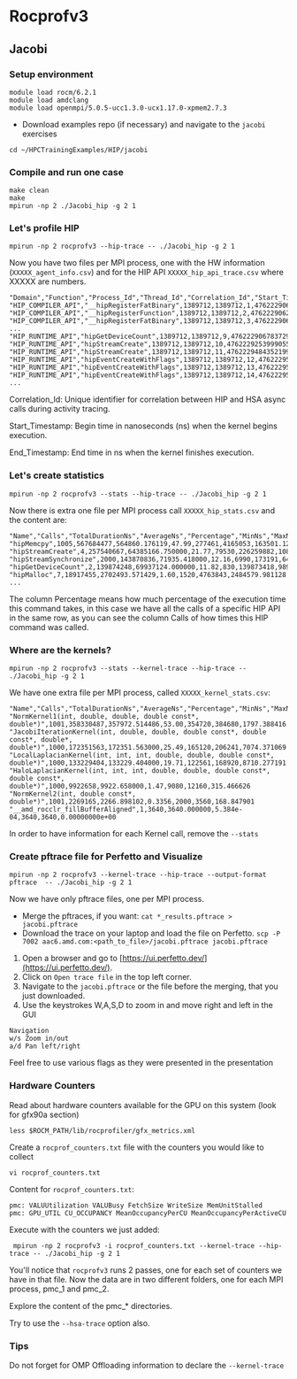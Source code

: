 
# Rocprofv3

## Jacobi


### Setup environment
```
module load rocm/6.2.1
module load amdclang
module load openmpi/5.0.5-ucc1.3.0-ucx1.17.0-xpmem2.7.3
```

* Download examples repo (if necessary) and navigate to the `jacobi` exercises
```
cd ~/HPCTrainingExamples/HIP/jacobi
```

### Compile and run one case

```
make clean
make
mpirun -np 2 ./Jacobi_hip -g 2 1
```

### Let's profile HIP

```
mpirun -np 2 rocprofv3 --hip-trace -- ./Jacobi_hip -g 2 1
```

Now you have two files per MPI process, one with the HW information (`XXXXX_agent_info.csv`) and for the HIP API `XXXXX_hip_api_trace.csv` where XXXXX are numbers.

```
"Domain","Function","Process_Id","Thread_Id","Correlation_Id","Start_Timestamp","End_Timestamp"
"HIP_COMPILER_API","__hipRegisterFatBinary",1389712,1389712,1,4762229062888604,4762229062892624
"HIP_COMPILER_API","__hipRegisterFunction",1389712,1389712,2,4762229062903414,4762229062910744
"HIP_COMPILER_API","__hipRegisterFatBinary",1389712,1389712,3,4762229062911814,4762229062911924
...
"HIP_RUNTIME_API","hipGetDeviceCount",1389712,1389712,9,4762229067837299,4762229201986925
"HIP_RUNTIME_API","hipStreamCreate",1389712,1389712,10,4762229253999055,4762229484333519
"HIP_RUNTIME_API","hipStreamCreate",1389712,1389712,11,4762229484352199,4762229502251764
"HIP_RUNTIME_API","hipEventCreateWithFlags",1389712,1389712,12,4762229502311284,4762229502317444
"HIP_RUNTIME_API","hipEventCreateWithFlags",1389712,1389712,13,4762229502318894,4762229502319244
"HIP_RUNTIME_API","hipEventCreateWithFlags",1389712,1389712,14,4762229502320134,4762229502320454
...
```

Correlation_Id: Unique identifier for correlation between HIP and HSA async calls during activity tracing.

Start_Timestamp: Begin time in nanoseconds (ns) when the kernel begins execution.

End_Timestamp: End time in ns when the kernel finishes execution.

### Let's create statistics

```
mpirun -np 2 rocprofv3 --stats --hip-trace -- ./Jacobi_hip -g 2 1
```

Now there is extra one file per MPI process call `XXXXX_hip_stats.csv` and the content are:

```
"Name","Calls","TotalDurationNs","AverageNs","Percentage","MinNs","MaxNs","StdDev"
"hipMemcpy",1005,567684477,564860.176119,47.99,277461,4165053,163501.123978
"hipStreamCreate",4,257540667,64385166.750000,21.77,79530,226259882,108165143.720195
"hipStreamSynchronize",2000,143870836,71935.418000,12.16,6990,173191,64446.616580
"hipGetDeviceCount",2,139874248,69937124.000000,11.82,830,139873418,98904855.476912
"hipMalloc",7,18917455,2702493.571429,1.60,1520,4763843,2484579.981128
...
```

The column Percentage means how much percentage of the execution time this command takes, in this case we have all the calls of a specific HIP API in the same row, as you can see the column Calls of how times this HIP command was called.

### Where are the kernels?

```
mpirun -np 2 rocprofv3 --stats --kernel-trace --hip-trace -- ./Jacobi_hip -g 2 1
```

We have one extra file per MPI process, called `XXXXX_kernel_stats.csv`:

```
"Name","Calls","TotalDurationNs","AverageNs","Percentage","MinNs","MaxNs","StdDev"
"NormKernel1(int, double, double, double const*, double*)",1001,358330487,357972.514486,53.00,354720,384680,1797.388416
"JacobiIterationKernel(int, double, double, double const*, double const*, double*, double*)",1000,172351563,172351.563000,25.49,165120,206241,7074.371069
"LocalLaplacianKernel(int, int, int, double, double, double const*, double*)",1000,133229404,133229.404000,19.71,122561,168920,8710.277191
"HaloLaplacianKernel(int, int, int, double, double, double const*, double const*, double*)",1000,9922658,9922.658000,1.47,9080,12160,315.466626
"NormKernel2(int, double const*, double*)",1001,2269165,2266.898102,0.3356,2000,3560,168.847901
"__amd_rocclr_fillBufferAligned",1,3640,3640.000000,5.384e-04,3640,3640,0.00000000e+00
```

In order to have information for each Kernel call, remove the `--stats`

### Create pftrace file for Perfetto and Visualize

 `mpirun -np 2 rocprofv3 --kernel-trace --hip-trace --output-format pftrace  -- ./Jacobi_hip -g 2 1`
 
 Now we have only pftrace files, one per MPI process.
 
 * Merge the pftraces, if you want: `cat *_results.pftrace > jacobi.pftrace`
 * Download the trace on your laptop and load the file on Perfetto.
 `scp -P 7002 aac6.amd.com:<path_to_file>/jacobi.pftrace jacobi.pftrace`

1. Open a browser and go to [https://ui.perfetto.dev/](https://ui.perfetto.dev/).
2. Click on `Open trace file` in the top left corner.
3. Navigate to the `jacobi.pftrace` or the file before the merging, that you just downloaded.
4. Use the keystrokes W,A,S,D to zoom in and move right and left in the GUI

```
Navigation
w/s	Zoom in/out
a/d	Pan left/right
```

Feel free to use various flags as they were presented in the presentation

### Hardware Counters

Read about hardware counters available for the GPU on this system (look for gfx90a section)
```
less $ROCM_PATH/lib/rocprofiler/gfx_metrics.xml
```
Create a `rocprof_counters.txt` file with the counters you would like to collect
```
vi rocprof_counters.txt
```
Content for `rocprof_counters.txt`:
```
pmc: VALUUtilization VALUBusy FetchSize WriteSize MemUnitStalled
pmc: GPU_UTIL CU_OCCUPANCY MeanOccupancyPerCU MeanOccupancyPerActiveCU
```
Execute with the counters we just added:
```
 mpirun -np 2 rocprofv3 -i rocprof_counters.txt --kernel-trace --hip-trace -- ./Jacobi_hip -g 2 1
 ```
You'll notice that `rocprofv3` runs 2 passes, one for each set of counters we have in that file.
Now the data are in two different folders, one for each MPI process, pmc_1 and pmc_2.

Explore the content of the pmc_* directories. 

Try to use the `--hsa-trace` option also.


### Tips

Do not forget for OMP Offloading information to declare the `--kernel-trace`

